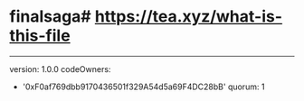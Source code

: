 # finalsaga# https://tea.xyz/what-is-this-file
---
version: 1.0.0
codeOwners:
  - '0xF0af769dbb9170436501f329A54d5a69F4DC28bB'
quorum: 1
